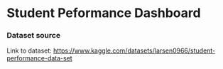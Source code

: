 # Student Peformance Dashboard

### **Dataset source**
Link to dataset: https://www.kaggle.com/datasets/larsen0966/student-performance-data-set
